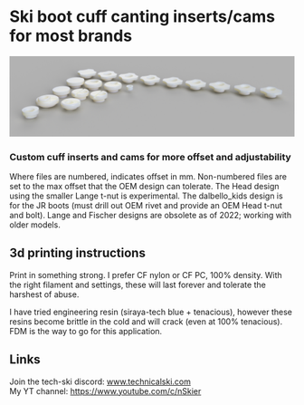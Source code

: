 # Ski boot cuff canting inserts/cams for most brands

![Screenshot](inserts.png)

### Custom cuff inserts and cams for more offset and adjustability

Where files are numbered, indicates offset in mm. Non-numbered files are set to the max offset that the OEM design can tolerate. The Head design using the smaller Lange t-nut is experimental. The dalbello_kids design is for the JR boots (must drill out OEM rivet and provide an OEM Head t-nut and bolt). Lange and Fischer designs are obsolete as of 2022; working with older models. 

## 3d printing instructions
Print in something strong. I prefer CF nylon or CF PC, 100% density. With the right filament and settings, these will last forever and tolerate the harshest of abuse.

I have tried engineering resin (siraya-tech blue + tenacious), however these resins become brittle in the cold and will crack (even at 100% tenacious). FDM is the way to go for this application. 

## Links
Join the tech-ski discord: www.technicalski.com \
My YT channel: https://www.youtube.com/c/nSkier

